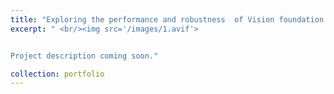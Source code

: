 ```yaml
---
title: "Exploring the performance and robustness  of Vision foundation models"
excerpt: " <br/><img src='/images/1.avif'>


Project description coming soon."

collection: portfolio
---
```


<!-- This is an item in your portfolio. It can be have images or nice text. If you name the file .md, it will be parsed as markdown. If you name the file .html, it will be parsed as HTML.  -->
